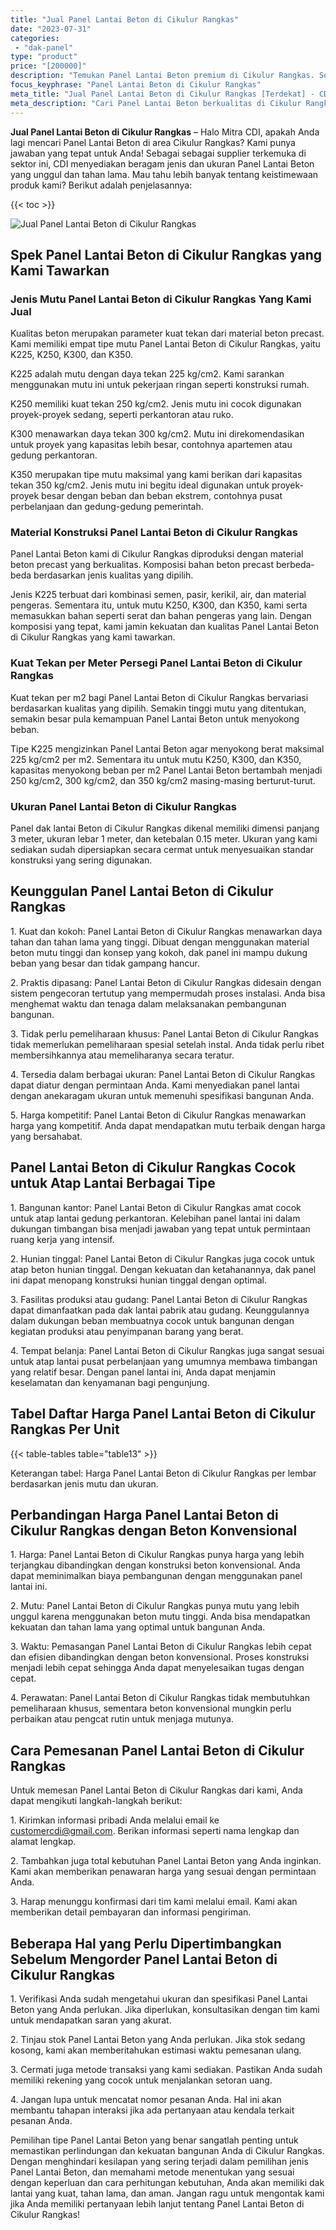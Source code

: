 ```yaml
---
title: "Jual Panel Lantai Beton di Cikulur Rangkas"
date: "2023-07-31"
categories:
 - "dak-panel"
type: "product"
price: "[200000]"
description: "Temukan Panel Lantai Beton premium di Cikulur Rangkas. Solusi ideal untuk proyek konstruksi dengan standar terbaik, Panel Lantai Beton memberikan ketahanan optimal untuk proyek pembangunan. Hubungi kami sekarang."
focus_keyphrase: "Panel Lantai Beton di Cikulur Rangkas"
meta_title: "Jual Panel Lantai Beton di Cikulur Rangkas [Terdekat] - CDI"
meta_description: "Cari Panel Lantai Beton berkualitas di Cikulur Rangkas?. Tersedia Panel Lantai Beton premium untuk pembangunan. Promo menarik hanya di sini."
---
```


**Jual Panel Lantai Beton di Cikulur Rangkas** – Halo Mitra CDI, apakah Anda lagi mencari Panel Lantai Beton di area Cikulur Rangkas? Kami punya jawaban yang tepat untuk Anda! Sebagai sebagai supplier terkemuka di sektor ini, CDI menyediakan beragam jenis dan ukuran Panel Lantai Beton yang unggul dan tahan lama. Mau tahu lebih banyak tentang keistimewaan produk kami? Berikut adalah penjelasannya:

{{< toc >}}

![Jual Panel Lantai Beton di Cikulur Rangkas](/images/dak-panel/dak-panel-19.jpg)

## Spek Panel Lantai Beton di Cikulur Rangkas yang Kami Tawarkan

### Jenis Mutu Panel Lantai Beton di Cikulur Rangkas Yang Kami Jual

Kualitas beton merupakan parameter kuat tekan dari material beton precast. Kami memiliki empat tipe mutu Panel Lantai Beton di Cikulur Rangkas, yaitu K225, K250, K300, dan K350.

K225 adalah mutu dengan daya tekan 225 kg/cm2. Kami sarankan menggunakan mutu ini untuk pekerjaan ringan seperti konstruksi rumah.

K250 memiliki kuat tekan 250 kg/cm2. Jenis mutu ini cocok digunakan proyek-proyek sedang, seperti perkantoran atau ruko.

K300 menawarkan daya tekan 300 kg/cm2. Mutu ini direkomendasikan untuk proyek yang kapasitas lebih besar, contohnya apartemen atau gedung perkantoran.

K350 merupakan tipe mutu maksimal yang kami berikan dari kapasitas tekan 350 kg/cm2. Jenis mutu ini begitu ideal digunakan untuk proyek-proyek besar dengan beban dan beban ekstrem, contohnya pusat perbelanjaan dan gedung-gedung pemerintah.

### Material Konstruksi Panel Lantai Beton di Cikulur Rangkas

Panel Lantai Beton kami di Cikulur Rangkas diproduksi dengan material beton precast yang berkualitas. Komposisi bahan beton precast berbeda-beda berdasarkan jenis kualitas yang dipilih.

Jenis K225 terbuat dari kombinasi semen, pasir, kerikil, air, dan material pengeras. Sementara itu, untuk mutu K250, K300, dan K350, kami serta memasukkan bahan seperti serat dan bahan pengeras yang lain. Dengan komposisi yang tepat, kami jamin kekuatan dan kualitas Panel Lantai Beton di Cikulur Rangkas yang kami tawarkan.

### Kuat Tekan per Meter Persegi Panel Lantai Beton di Cikulur Rangkas

Kuat tekan per m2 bagi Panel Lantai Beton di Cikulur Rangkas bervariasi berdasarkan kualitas yang dipilih. Semakin tinggi mutu yang ditentukan, semakin besar pula kemampuan Panel Lantai Beton untuk menyokong beban.

Tipe K225 mengizinkan Panel Lantai Beton agar menyokong berat maksimal 225 kg/cm2 per m2. Sementara itu untuk mutu K250, K300, dan K350, kapasitas menyokong beban per m2 Panel Lantai Beton bertambah menjadi 250 kg/cm2, 300 kg/cm2, dan 350 kg/cm2 masing-masing berturut-turut.

### Ukuran Panel Lantai Beton di Cikulur Rangkas

Panel dak lantai Beton di Cikulur Rangkas dikenal memiliki dimensi panjang 3 meter, ukuran lebar 1 meter, dan ketebalan 0.15 meter. Ukuran yang kami sediakan sudah dipersiapkan secara cermat untuk menyesuaikan standar konstruksi yang sering digunakan.

## Keunggulan Panel Lantai Beton di Cikulur Rangkas

1\.  Kuat dan kokoh: Panel Lantai Beton di Cikulur Rangkas menawarkan daya tahan dan tahan lama yang tinggi. Dibuat dengan menggunakan material beton mutu tinggi dan konsep yang kokoh, dak panel ini mampu dukung beban yang besar dan tidak gampang hancur.

2\.  Praktis dipasang: Panel Lantai Beton di Cikulur Rangkas didesain dengan sistem pengecoran tertutup yang mempermudah proses instalasi. Anda bisa menghemat waktu dan tenaga dalam melaksanakan pembangunan bangunan.

3\.  Tidak perlu pemeliharaan khusus: Panel Lantai Beton di Cikulur Rangkas tidak memerlukan pemeliharaan spesial setelah instal. Anda tidak perlu ribet membersihkannya atau memeliharanya secara teratur.

4\.  Tersedia dalam berbagai ukuran: Panel Lantai Beton di Cikulur Rangkas dapat diatur dengan permintaan Anda. Kami menyediakan panel lantai dengan anekaragam ukuran untuk memenuhi spesifikasi bangunan Anda.

5\.  Harga kompetitif: Panel Lantai Beton di Cikulur Rangkas menawarkan harga yang kompetitif. Anda dapat mendapatkan mutu terbaik dengan harga yang bersahabat.

## Panel Lantai Beton di Cikulur Rangkas Cocok untuk Atap Lantai Berbagai Tipe

1\.  Bangunan kantor: Panel Lantai Beton di Cikulur Rangkas amat cocok untuk atap lantai gedung perkantoran. Kelebihan panel lantai ini dalam dukungan timbangan bisa menjadi jawaban yang tepat untuk permintaan ruang kerja yang intensif.

2\.  Hunian tinggal: Panel Lantai Beton di Cikulur Rangkas juga cocok untuk atap beton hunian tinggal. Dengan kekuatan dan ketahanannya, dak panel ini dapat menopang konstruksi hunian tinggal dengan optimal.

3\.  Fasilitas produksi atau gudang: Panel Lantai Beton di Cikulur Rangkas dapat dimanfaatkan pada dak lantai pabrik atau gudang. Keunggulannya dalam dukungan beban membuatnya cocok untuk bangunan dengan kegiatan produksi atau penyimpanan barang yang berat.

4\.  Tempat belanja: Panel Lantai Beton di Cikulur Rangkas juga sangat sesuai untuk atap lantai pusat perbelanjaan yang umumnya membawa timbangan yang relatif besar. Dengan panel lantai ini, Anda dapat menjamin keselamatan dan kenyamanan bagi pengunjung.

## Tabel Daftar Harga Panel Lantai Beton di Cikulur Rangkas Per Unit

{{< table-tables table="table13" >}}

Keterangan tabel: Harga Panel Lantai Beton di Cikulur Rangkas per lembar berdasarkan jenis mutu dan ukuran.

## Perbandingan Harga Panel Lantai Beton di Cikulur Rangkas dengan Beton Konvensional

1\.  Harga: Panel Lantai Beton di Cikulur Rangkas punya harga yang lebih terjangkau dibandingkan dengan konstruksi beton konvensional. Anda dapat meminimalkan biaya pembangunan dengan menggunakan panel lantai ini.

2\.  Mutu: Panel Lantai Beton di Cikulur Rangkas punya mutu yang lebih unggul karena menggunakan beton mutu tinggi. Anda bisa mendapatkan kekuatan dan tahan lama yang optimal untuk bangunan Anda.

3\.  Waktu: Pemasangan Panel Lantai Beton di Cikulur Rangkas lebih cepat dan efisien dibandingkan dengan beton konvensional. Proses konstruksi menjadi lebih cepat sehingga Anda dapat menyelesaikan tugas dengan cepat.

4\.  Perawatan: Panel Lantai Beton di Cikulur Rangkas tidak membutuhkan pemeliharaan khusus, sementara beton konvensional mungkin perlu perbaikan atau pengcat rutin untuk menjaga mutunya.

## Cara Pemesanan Panel Lantai Beton di Cikulur Rangkas

Untuk memesan Panel Lantai Beton di Cikulur Rangkas dari kami, Anda dapat mengikuti langkah-langkah berikut:

1\.  Kirimkan informasi pribadi Anda melalui email ke customercdi@gmail.com. Berikan informasi seperti nama lengkap dan alamat lengkap.

2\.  Tambahkan juga total kebutuhan Panel Lantai Beton yang Anda inginkan. Kami akan memberikan penawaran harga yang sesuai dengan permintaan Anda.

3\.  Harap menunggu konfirmasi dari tim kami melalui email. Kami akan memberikan detail pembayaran dan informasi pengiriman.

## Beberapa Hal yang Perlu Dipertimbangkan Sebelum Mengorder Panel Lantai Beton di Cikulur Rangkas

1\.  Verifikasi Anda sudah mengetahui ukuran dan spesifikasi Panel Lantai Beton yang Anda perlukan. Jika diperlukan, konsultasikan dengan tim kami untuk mendapatkan saran yang akurat.

2\.  Tinjau stok Panel Lantai Beton yang Anda perlukan. Jika stok sedang kosong, kami akan memberitahukan estimasi waktu pemesanan ulang.

3\.  Cermati juga metode transaksi yang kami sediakan. Pastikan Anda sudah memiliki rekening yang cocok untuk menjalankan setoran uang.

4\.  Jangan lupa untuk mencatat nomor pesanan Anda. Hal ini akan membantu tahapan interaksi jika ada pertanyaan atau kendala terkait pesanan Anda.

Pemilihan tipe Panel Lantai Beton yang benar sangatlah penting untuk memastikan perlindungan dan kekuatan bangunan Anda di Cikulur Rangkas. Dengan menghindari kesilapan yang sering terjadi dalam pemilihan jenis Panel Lantai Beton, dan memahami metode menentukan yang sesuai dengan keperluan dan cara perhitungan kebutuhan, Anda akan memiliki dak lantai yang kuat, tahan lama, dan aman. Jangan ragu untuk mengontak kami jika Anda memiliki pertanyaan lebih lanjut tentang Panel Lantai Beton di Cikulur Rangkas!